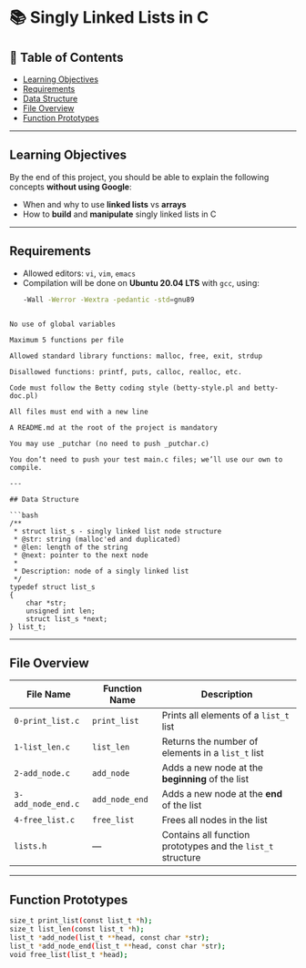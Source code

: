 # 📚 Singly Linked Lists in C

## 📌 Table of Contents
- [Learning Objectives](learning-objectives)
- [Requirements](requirements)
- [Data Structure](data-structure)
- [File Overview](file-overview)
- [Function Prototypes](function-prototypes)

---

## Learning Objectives

By the end of this project, you should be able to explain the following concepts **without using Google**:

- When and why to use **linked lists** vs **arrays**
- How to **build** and **manipulate** singly linked lists in C

---

## Requirements

- Allowed editors: `vi`, `vim`, `emacs`
- Compilation will be done on **Ubuntu 20.04 LTS** with `gcc`, using:
  ```bash
  -Wall -Werror -Wextra -pedantic -std=gnu89
```

No use of global variables

Maximum 5 functions per file

Allowed standard library functions: malloc, free, exit, strdup

Disallowed functions: printf, puts, calloc, realloc, etc.

Code must follow the Betty coding style (betty-style.pl and betty-doc.pl)

All files must end with a new line

A README.md at the root of the project is mandatory

You may use _putchar (no need to push _putchar.c)

You don’t need to push your test main.c files; we’ll use our own to compile.

---

## Data Structure

```bash
/**
 * struct list_s - singly linked list node structure
 * @str: string (malloc'ed and duplicated)
 * @len: length of the string
 * @next: pointer to the next node
 *
 * Description: node of a singly linked list
 */
typedef struct list_s
{
    char *str;
    unsigned int len;
    struct list_s *next;
} list_t;
```
---

## File Overview

| File Name          | Function Name  | Description                                                 |
| ------------------ | -------------- | ----------------------------------------------------------- |
| `0-print_list.c`   | `print_list`   | Prints all elements of a `list_t` list                      |
| `1-list_len.c`     | `list_len`     | Returns the number of elements in a `list_t` list           |
| `2-add_node.c`     | `add_node`     | Adds a new node at the **beginning** of the list            |
| `3-add_node_end.c` | `add_node_end` | Adds a new node at the **end** of the list                  |
| `4-free_list.c`    | `free_list`    | Frees all nodes in the list                                 |
| `lists.h`          | —              | Contains all function prototypes and the `list_t` structure |

---

## Function Prototypes

```bash
size_t print_list(const list_t *h);
size_t list_len(const list_t *h);
list_t *add_node(list_t **head, const char *str);
list_t *add_node_end(list_t **head, const char *str);
void free_list(list_t *head);
```
